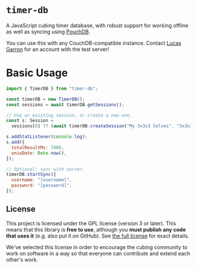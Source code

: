 # `timer-db`

A JavaScript cubing timer database, with robust support for working offline as well as syncing using [PouchDB](https://pouchdb.com/).

You can use this with any CouchDB-compatible instance. Contact [Lucas Garron](https://garron.net/) for an account with the test server!

# Basic Usage

```js
import { TimerDB } from "timer-db";

const timerDB = new TimerDB();
const sessions = await timerDB.getSessions();

// Use an existing session, or create a new one.
const s: Session =
  sessions[0] ?? (await timerDB.createSession("My 3x3x3 Solves", "3x3x3"));

s.addStatListener(console.log);
s.add({
  totalResultMs: 7080,
  unixDate: Date.now(),
});

// Optional: sync with server.
timerDB.startSync({
  username: "[username]",
  password: "[password]",
});
```

## License

This project is licensed under the GPL license (version 3 or later). This means that this library is **free to use**, although you **must publish any code that uses it** (e.g. also put it on GitHub). See [the full license](./LICENSE.md) for exact details.

We've selected this license in order to encourage the cubing community to work on software in a way so that everyone can contribute and extend each other's work.
